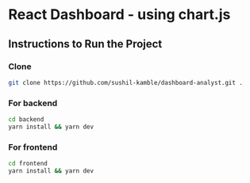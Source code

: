 # React Dashboard - using chart.js

## Instructions to Run the Project

### Clone

```bash
git clone https://github.com/sushil-kamble/dashboard-analyst.git .
```

### For backend

```bash
cd backend
yarn install && yarn dev
```

### For frontend

```bash
cd frontend
yarn install && yarn dev
```
